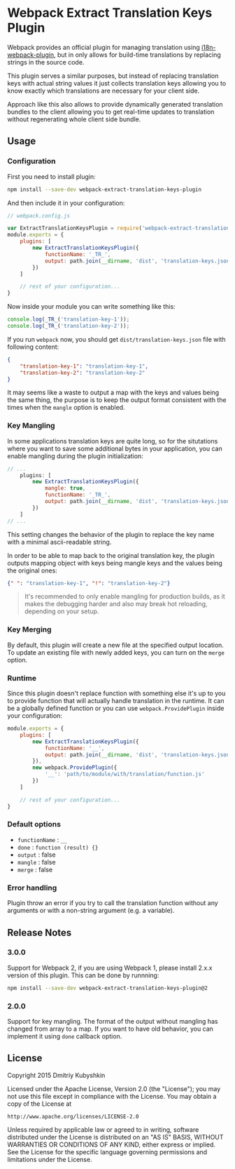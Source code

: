 # Webpack Extract Translation Keys Plugin

Webpack provides an official plugin for managing translation using [i18n-webpack-plugin](https://github.com/webpack/i18n-webpack-plugin), but in only allows for build-time translations by replacing strings in the source code.

This plugin serves a similar purposes, but instead of replacing translation keys with actual string values it just collects translation keys allowing you to know exactly which translations are necessary for your client side.

Approach like this also allows to provide dynamically generated translation bundles to the client allowing you to get real-time updates to translation without regenerating whole client side bundle.

## Usage

### Configuration

First you need to install plugin:

```bash
npm install --save-dev webpack-extract-translation-keys-plugin
```

And then include it in your configuration:

```javascript
// webpack.config.js

var ExtractTranslationKeysPlugin = require('webpack-extract-translation-keys-plugin');
module.exports = {
    plugins: [
        new ExtractTranslationKeysPlugin({
            functionName: '_TR_',
            output: path.join(__dirname, 'dist', 'translation-keys.json')
        })
    ]

    // rest of your configuration...
}
```

Now inside your module you can write something like this:

```js
console.log(_TR_('translation-key-1'));
console.log(_TR_('translation-key-2'));
```

If you run `webpack` now, you should get `dist/translation-keys.json` file with following content:

```json
{
    "translation-key-1": "translation-key-1",
    "translation-key-2": "translation-key-2"
}
```

It may seems like a waste to output a map with the keys and values being the same thing, the purpose is to keep the output format consistent with the times when the `mangle` option is enabled.

### Key Mangling

In some applications translation keys are quite long, so for the situtations where you want to save some additional bytes in your application, you can enable mangling during the plugin initialization:

```js
// ...
    plugins: [
        new ExtractTranslationKeysPlugin({
            mangle: true,
            functionName: '_TR_',
            output: path.join(__dirname, 'dist', 'translation-keys.json')
        })
    ]
// ...
```

This setting changes the behavior of the plugin to replace the key name with a minimal ascii-readable string.

In order to be able to map back to the original translation key, the plugin outputs mapping object with keys being mangle keys and the values being the original ones:

```json
{" ": "translation-key-1", "!": "translation-key-2"}
```

> It's recommended to only enable mangling for production builds, as it makes the debugging harder and also may break hot reloading, depending on your setup.

### Key Merging

By default, this plugin will create a new file at the specified output location.
To update an existing file with newly added keys, you can turn on the `merge` option.

### Runtime

Since this plugin doesn't replace function with something else it's up to you to provide function that will actually handle translation in the runtime. It can be a globally defined function or you can use `webpack.ProvidePlugin` inside your configuration:

```js
module.exports = {
    plugins: [
        new ExtractTranslationKeysPlugin({
            functionName: '__',
            output: path.join(__dirname, 'dist', 'translation-keys.json')
        }),
        new webpack.ProvidePlugin({
            '__': 'path/to/module/with/translation/function.js'
        })
    ]

    // rest of your configuration...
}
```

### Default options

* `functionName` : `__`
* `done` : `function (result) {}`
* `output` : false
* `mangle` : false
* `merge` : false

### Error handling

Plugin throw an error if you try to call the translation function without any arguments or with a non-string argument (e.g. a variable).

## Release Notes

### 3.0.0

Support for Webpack 2, if you are using Webpack 1, please install 2.x.x version of this plugin. This can be done by runnning:

```bash
npm install --save-dev webpack-extract-translation-keys-plugin@2
```

### 2.0.0

Support for key mangling. The format of the output without mangling has changed from array to a map. If you want to have old behavior, you can implement it using `done` callback option.

## License

Copyright 2015 Dmitriy Kubyshkin

Licensed under the Apache License, Version 2.0 (the "License");
you may not use this file except in compliance with the License.
You may obtain a copy of the License at

    http://www.apache.org/licenses/LICENSE-2.0

Unless required by applicable law or agreed to in writing, software
distributed under the License is distributed on an "AS IS" BASIS,
WITHOUT WARRANTIES OR CONDITIONS OF ANY KIND, either express or implied.
See the License for the specific language governing permissions and
limitations under the License.
